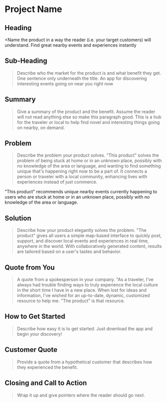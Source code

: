 # Project Name #

<!-- 
> This material was originally posted [here](http://www.quora.com/What-is-Amazons-approach-to-product-development-and-product-management). It is reproduced here for posterities sake.

There is an approach called "working backwards" that is widely used at Amazon. They work backwards from the customer, rather than starting with an idea for a product and trying to bolt customers onto it. While working backwards can be applied to any specific product decision, using this approach is especially important when developing new products or features.

For new initiatives a product manager typically starts by writing an internal press release announcing the finished product. The target audience for the press release is the new/updated product's customers, which can be retail customers or internal users of a tool or technology. Internal press releases are centered around the customer problem, how current solutions (internal or external) fail, and how the new product will blow away existing solutions.

If the benefits listed don't sound very interesting or exciting to customers, then perhaps they're not (and shouldn't be built). Instead, the product manager should keep iterating on the press release until they've come up with benefits that actually sound like benefits. Iterating on a press release is a lot less expensive than iterating on the product itself (and quicker!).

If the press release is more than a page and a half, it is probably too long. Keep it simple. 3-4 sentences for most paragraphs. Cut out the fat. Don't make it into a spec. You can accompany the press release with a FAQ that answers all of the other business or execution questions so the press release can stay focused on what the customer gets. My rule of thumb is that if the press release is hard to write, then the product is probably going to suck. Keep working at it until the outline for each paragraph flows. 

Oh, and I also like to write press-releases in what I call "Oprah-speak" for mainstream consumer products. Imagine you're sitting on Oprah's couch and have just explained the product to her, and then you listen as she explains it to her audience. That's "Oprah-speak", not "Geek-speak".

Once the project moves into development, the press release can be used as a touchstone; a guiding light. The product team can ask themselves, "Are we building what is in the press release?" If they find they're spending time building things that aren't in the press release (overbuilding), they need to ask themselves why. This keeps product development focused on achieving the customer benefits and not building extraneous stuff that takes longer to build, takes resources to maintain, and doesn't provide real customer benefit (at least not enough to warrant inclusion in the press release).
 -->
 
## Heading ##
  <Name the product in a way the reader (i.e. your target customers) will understand.
  Find great nearby events and experiences instantly

## Sub-Heading ##
  > Describe who the market for the product is and what benefit they get. One sentence only underneath the title.
  An app for discovering interesting events going on near you right now

## Summary ##
  > Give a summary of the product and the benefit. Assume the reader will not read anything else so make this paragraph good.
  This is a hub for the traveler or local to help find novel and interesting things going on nearby, on demand.

## Problem ##
  > Describe the problem your product solves.
  "This product" solves the problem of being stuck at home or in an unknown place, possibly with no knowledge of the area or language, and wanting to find something unique that's happening right now to be a part of. It connects a person or traveler with a local community, enhancing lives with experiences instead of just commerce.

  "This product" recommends unique nearby events currently happening to users who are stuck at home or in an unknown place, possibly with no knowledge of the area or language.

## Solution ##
  > Describe how your product elegantly solves the problem.
  "The product" gives all users a simple map-based interface to quickly post, support, and discover local events and experiences in real time, anywhere in the world. With collaboratively generated content, results are tailored based on a user's tastes and behavior. 

## Quote from You ##
  > A quote from a spokesperson in your company.
  "As a traveler, I've always had trouble finding ways to truly experience the local culture in the short time I have in a new place. When lost for ideas and information, I've wished for an up-to-date, dynamic, customized resource to help me. "The product" is that resource.

## How to Get Started ##
  > Describe how easy it is to get started.
  Just download the app	and begin your discovery!

## Customer Quote ##
  > Provide a quote from a hypothetical customer that describes how they experienced the benefit.

## Closing and Call to Action ##
  > Wrap it up and give pointers where the reader should go next.
